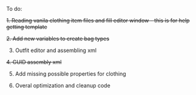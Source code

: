 To do:


~~1. Reading vanila clothing item files and fill editor window - this is for help getting template~~

~~2. Add new variables to create bag types~~

3. Outfit editor and assembling xml

~~4. GUID assembly xml~~

5. Add missing possible properties for clothing

6. Overal optimization and cleanup code


